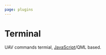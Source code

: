 ```yaml
---
page: plugins
---
```


# Terminal

UAV commands termial, [JavaScript](https://wiki.qt.io/JavaScript)/QML based.
